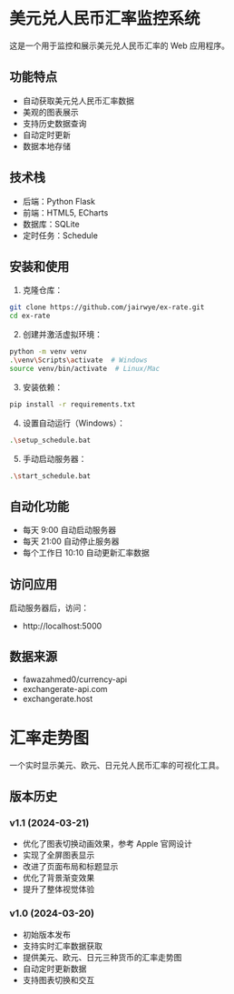 # 美元兑人民币汇率监控系统

这是一个用于监控和展示美元兑人民币汇率的 Web 应用程序。

## 功能特点

- 自动获取美元兑人民币汇率数据
- 美观的图表展示
- 支持历史数据查询
- 自动定时更新
- 数据本地存储

## 技术栈

- 后端：Python Flask
- 前端：HTML5, ECharts
- 数据库：SQLite
- 定时任务：Schedule

## 安装和使用

1. 克隆仓库：
```bash
git clone https://github.com/jairwye/ex-rate.git
cd ex-rate
```

2. 创建并激活虚拟环境：
```bash
python -m venv venv
.\venv\Scripts\activate  # Windows
source venv/bin/activate  # Linux/Mac
```

3. 安装依赖：
```bash
pip install -r requirements.txt
```

4. 设置自动运行（Windows）：
```bash
.\setup_schedule.bat
```

5. 手动启动服务器：
```bash
.\start_schedule.bat
```

## 自动化功能

- 每天 9:00 自动启动服务器
- 每天 21:00 自动停止服务器
- 每个工作日 10:10 自动更新汇率数据

## 访问应用

启动服务器后，访问：
- http://localhost:5000

## 数据来源

- fawazahmed0/currency-api
- exchangerate-api.com
- exchangerate.host

# 汇率走势图

一个实时显示美元、欧元、日元兑人民币汇率的可视化工具。

## 版本历史

### v1.1 (2024-03-21)
- 优化了图表切换动画效果，参考 Apple 官网设计
- 实现了全屏图表显示
- 改进了页面布局和标题显示
- 优化了背景渐变效果
- 提升了整体视觉体验

### v1.0 (2024-03-20)
- 初始版本发布
- 支持实时汇率数据获取
- 提供美元、欧元、日元三种货币的汇率走势图
- 自动定时更新数据
- 支持图表切换和交互 
